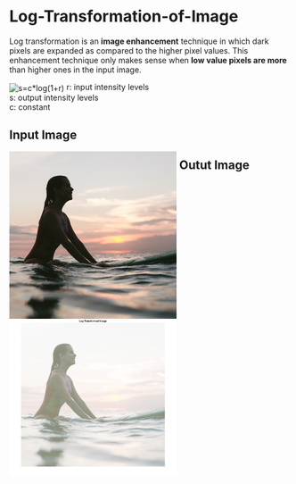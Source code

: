 # Log-Transformation-of-Image
Log transformation is an __image enhancement__ technique in which dark pixels are expanded as compared to the higher pixel values.
This enhancement technique only makes sense when **low value pixels are more** than higher ones in the input image.

<img src="http://www.sciweavers.org/tex2img.php?eq=s%3Dc%2Alog%281%2Br%29&bc=White&fc=Black&im=jpg&fs=12&ff=arev&edit=0" align="center" border="0" alt="s=c*log(1+r)" width="144" height="19" />
r: input intensity levels <br/>
s: output intensity levels <br/>
c: constant <br/>

## Input Image
<img src="img.jpg"
     alt="input image"
     style="float: left; margin-right: 5px;" width="300" />
     
## Outut Image
<img src="output.jpg"
     alt="output image"
     style="float: left; margin-right: 5px;" width="300" />
